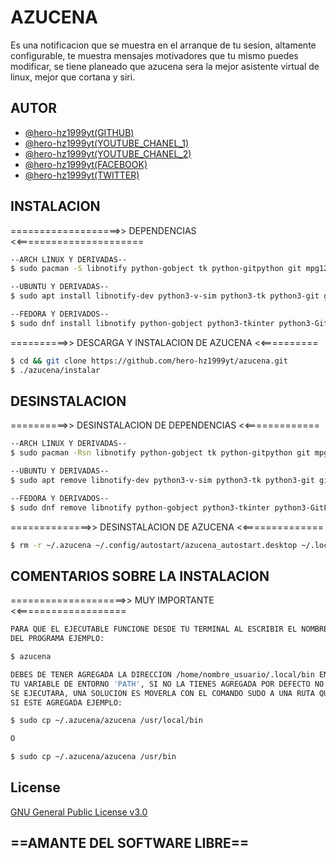 
# AZUCENA

Es una notificacion que se muestra en el arranque de tu sesion, altamente configurable, te muestra mensajes motivadores que tu mismo puedes modificar, se tiene planeado que azucena sera la mejor asistente virtual de linux, mejor que cortana y siri.




## AUTOR

- [@hero-hz1999yt(GITHUB)](https://www.github.com/hero-hz1999yt)
- [@hero-hz1999yt(YOUTUBE_CHANEL_1)](https://www.youtube.com/@erik87373)
- [@hero-hz1999yt(YOUTUBE_CHANEL_2)](https://www.youtube.com/@hero-linux)
- [@hero-hz1999yt(FACEBOOK)](https://www.facebook.com/hero.hz1999yt/)
- [@hero-hz1999yt(TWITTER)](https://twitter.com/ErikAlbertoRod3)
## INSTALACION
===================>> DEPENDENCIAS <<======================
```bash
--ARCH LINUX Y DERIVADAS--
$ sudo pacman -S libnotify python-gobject tk python-gitpython git mpg123

--UBUNTU Y DERIVADAS--
$ sudo apt install libnotify-dev python3-v-sim python3-tk python3-git git mpg123

--FEDORA Y DERIVADOS--
$ sudo dnf install libnotify python-gobject python3-tkinter python3-GitPython git mpg123
```
==========>> DESCARGA Y INSTALACION DE AZUCENA <<==========
```bash
$ cd && git clone https://github.com/hero-hz1999yt/azucena.git
$ ./azucena/instalar
```

## DESINSTALACION
==========>> DESINSTALACION DE DEPENDENCIAS <<=============
```bash
--ARCH LINUX Y DERIVADAS--
$ sudo pacman -Rsn libnotify python-gobject tk python-gitpython git mpg123

--UBUNTU Y DERIVADAS--
$ sudo apt remove libnotify-dev python3-v-sim python3-tk python3-git git mpg123

--FEDORA Y DERIVADOS--
$ sudo dnf remove libnotify python-gobject python3-tkinter python3-GitPython git mpg123
```
==============>> DESINSTALACION DE AZUCENA <<==============
```bash
$ rm -r ~/.azucena ~/.config/autostart/azucena_autostart.desktop ~/.local/bin/azucena
```

## COMENTARIOS SOBRE LA INSTALACION
====================>> MUY IMPORTANTE <<===================
```bash
PARA QUE EL EJECUTABLE FUNCIONE DESDE TU TERMINAL AL ESCRIBIR EL NOMBRE
DEL PROGRAMA EJEMPLO:

$ azucena

DEBES DE TENER AGREGADA LA DIRECCION /home/nombre_usuario/.local/bin EN
TU VARIABLE DE ENTORNO 'PATH', SI NO LA TIENES AGREGADA POR DEFECTO NO 
SE EJECUTARA, UNA SOLUCION ES MOVERLA CON EL COMANDO SUDO A UNA RUTA QUE 
SI ESTE AGREGADA EJEMPLO:

$ sudo cp ~/.azucena/azucena /usr/local/bin

O

$ sudo cp ~/.azucena/azucena /usr/bin
```

## License

[GNU General Public License v3.0](https://choosealicense.com/licenses/gpl-3.0/)


## ==AMANTE DEL SOFTWARE LIBRE==